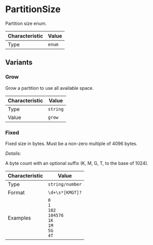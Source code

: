 <!-- THIS FILE IS AUTOMATICALLY GENERATED BY DOCBUILDER, DO NOT EDIT MANUALLY! -->

# PartitionSize

Partition size enum.

| Characteristic | Value  |
| -------------- | ------ |
| Type           | `enum` |

## Variants

### Grow

Grow a partition to use all available space.

| Characteristic | Value    |
| -------------- | -------- |
| Type           | `string` |
| Value          | `grow`   |

### Fixed

Fixed size in bytes. Must be a non-zero multiple of 4096 bytes.

*Details:*

A byte count with an optional suffix (K, M, G, T, to the base of 1024).

| Characteristic | Value                                                                         |
| -------------- | ----------------------------------------------------------------------------- |
| Type           | `string/number`                                                               |
| Format         | `\d+\s*[KMGT]?`                                                               |
| Examples       | `0`<br />`1`<br />`102`<br />`104576`<br />`1K`<br />`1M`<br />`5G`<br />`4T` |

